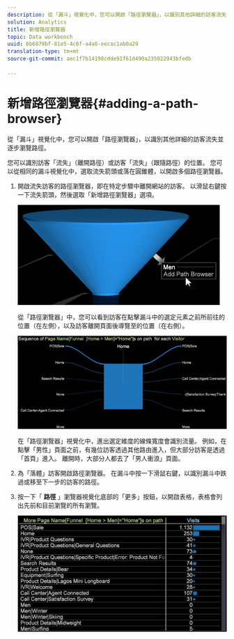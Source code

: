 ```yaml
---
description: 從「漏斗」視覺化中，您可以開啟「路徑瀏覽器」，以識別其他詳細的訪客流失並逐步瀏覽路徑。
solution: Analytics
title: 新增路徑瀏覽器
topic: Data workbench
uuid: 6b6879bf-81e5-4c6f-a4a6-eecac1ab0a29
translation-type: tm+mt
source-git-commit: aec1f7b14198cdde91f61d490a235022943bfedb

---
```



# 新增路徑瀏覽器{#adding-a-path-browser}

從「漏斗」視覺化中，您可以開啟「路徑瀏覽器」，以識別其他詳細的訪客流失並逐步瀏覽路徑。

<!-- <a id="section_874AAAA89CB440EA9EABC514E987B613"></a> -->

您可以識別訪客「流失」（離開路徑）或訪客「流失」（跟隨路徑）的位置。 您可以從相同的漏斗視覺化中，選取流失箭頭或落在圓錐體，以開啟多個路徑瀏覽器。

1. 開啟流失訪客的路徑瀏覽器，即在特定步驟中離開網站的訪客。 以滑鼠右鍵按一下流失箭頭，然後選取「新增路徑瀏覽器」選項。

   ![](assets/funnel_path_browser_1.png)

   從「路徑瀏覽器」中，您可以看到訪客在點擊漏斗中的選定元素之前所前往的位置（在左側），以及訪客離開頁面後導覽至的位置（在右側）。

   ![](assets/funnel_path_browser_2.png)

   在「路徑瀏覽器」視覺化中，進出選定維度的線條寬度會識別流量。 例如，在點擊「男性」頁面之前，有幾位訪客透過其他路由進入，但大部分訪客是透過「首頁」進入。 離開時，大部分人都去了「男人衝浪」頁面。

1. 為「落體」訪客開啟路徑瀏覽器。 在漏斗中按一下滑鼠右鍵，以識別漏斗中跌過或移至下一步的訪客的路徑。
1. 按一下「 **路徑** 」瀏覽器視覺化底部的「更多」按鈕，以開啟表格，表格會列出先前和目前瀏覽的所有瀏覽。

   ![](assets/path_browser_more.png)

